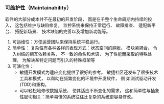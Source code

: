 ### 可维护性（Maintainability）
软件的大部分成本并不在最初的开发阶段， 而是在千整个生命周期内持续的投入， 这包括维护与缺陷修复， 监控系统来保持正常运行、 故障排查、 适配新平台、 搭配新场景、 技术缺陷的完善以及增加新功能等。

1. 可运维性：方便运营团队来保持系统平稳运行。
2. 简单性：
   复杂性有各种各样的表现方式：状态空间的脖胀， 模块紧耦合， 令入纠结的相互依赖关系， 不一致的命名和术语， 为了性能而采取的特殊处理， 为解决某特定问题而引入的特殊框架等
3. 可演化性：
   * 敏捷开发模式为适应变化提供了很好的参考。 敏捷社区还发布了很多技术工具和模式， 以帮助在频繁变化的环境中开发软件， 例 如测试驱动开发(TDD)和重构。
   * 可以轻松地修改数据系统， 使其适应不断变化的需求， 这和简单性与抽象性密切相关：简单易懂的系统往往比复杂的系统更容易修改。